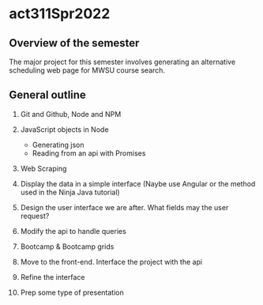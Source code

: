 # act311Spr2022

## Overview of the semester

The major project for this semester involves generating an alternative scheduling web page for MWSU course search.
## General outline

1. Git and Github, Node and NPM  

1. JavaScript objects in Node
   * Generating json
   * Reading from an api with Promises
1. Web Scraping
1. Display the data in a simple interface (Naybe use Angular or the method used in the Ninja Java tutorial)
1. Design the user interface we are after.  What fields may the user request?
1. Modify the api to handle queries
1. Bootcamp & Bootcamp grids
1. Move to the front-end.  Interface the project with the api
1. Refine the interface
1. Prep some type of presentation
